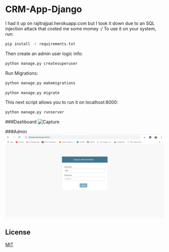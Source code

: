 # CRM-App-Django
I had it up on rajitrajpal.herokuapp.com but I took it down due to an SQL injection attack that costed me some momey :/
To use it on your system, run:
```bash
pip install -r requirements.txt
```
Then create an admin user logic info:
```bash
python manage.py createsuperuser
```
Run Migrations:
```bash
python manage.py makemigrations
```
```bash
python manage.py migrate
```
This next script allows you to run it on localhost:8000:
```bash
python manage.py runserver
```
###Dashboard
![Capture](https://user-images.githubusercontent.com/62230387/90967514-0e560580-e495-11ea-8a62-f987b5702cf0.PNG)

###Admin
![Screenshot](Capture1.png)

## License
[MIT](https://choosealicense.com/licenses/mit/)
